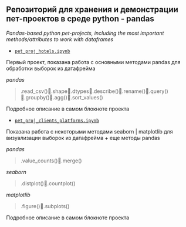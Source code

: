 ## Репозиторий для хранения и демонстрации пет-проектов в среде python - pandas
*Pandas-based python pet-projects, including the most important methods/attributes to work with dataframes*
- [`pet_proj_hotels.ipynb`](https://github.com/knyazzzzz/pet-projects-db-pandas/blob/main/pet_proj_hotels.ipynb) 

Первый проект, показана работа с основными методами pandas для обработки выборок из датафрейма 

*pandas* 
>.read_csv()🦎.shape🦎.dtypes🦎.describe()🦎.rename()🦎.query()🦎.groupby()🦎.agg()🦎.sort_values()

Подробное описание в самом блокноте проекта

- [`pet_proj_clients_platforms.ipynb`](https://github.com/knyazzzzz/pet-projects-db-pandas/blob/main/pet_proj_clients_platforms.ipynb) 

Показана работа с некоторыми методами seaborn | matplotlib для визуализации выборок из датафрейма + еще методы pandas

*pandas* 
>.value_counts()🦎.merge()

*seaborn* 
>.distplot()🦎.countplot()

*matplotlib* 
>.figure()🦎.subplots()

Подробное описание в самом блокноте проекта
